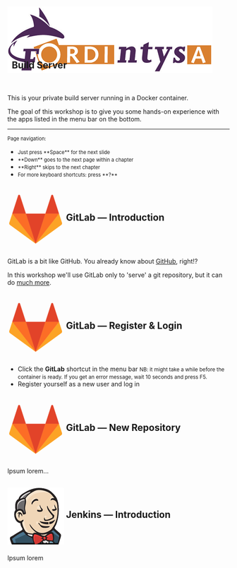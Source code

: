 ## <img src="images/fordintysa.png"></img>&nbsp;&nbsp;<span style="position: relative; bottom: 35px">Build Server</span>

This is your private build server running in a Docker container.

The goal of this workshop is to give you some hands-on experience with the apps listed in the menu bar on the bottom.

----

<div style="font-size: 0.8em">Page navigation:</div>

  - <div style="font-size: 0.8em">Just press **Space** for the next slide</div>
  - <div style="font-size: 0.8em">**Down** goes to the next page within a chapter</div>
  - <div style="font-size: 0.8em">**Right** skips to the next chapter</div>
  - <div style="font-size: 0.8em">For more keyboard shortcuts: press **?**</div>



## ![](images/gitlab.png) <span style="position: relative; bottom: 60px">GitLab &mdash; Introduction</span>

GitLab is a bit like GitHub. You already know about [GitHub](https://github.com/), right!?

In this workshop we'll use GitLab only to 'serve' a git repository, but it can do [much more](https://about.gitlab.com/).


## ![](images/gitlab.png) <span style="position: relative; bottom: 60px">GitLab &mdash; Register & Login</span>

  - Click the __GitLab__ shortcut in the menu bar
   <small>NB: it might take a while before the container is ready. 
  If you get an error message, wait 10 seconds and press F5.</small>
  - Register yourself as a new user and log in


## ![](images/gitlab.png) <span style="position: relative; bottom: 60px">GitLab &mdash; New Repository</span>

Ipsum lorem...



## ![](images/jenkins.png) <span style="position: relative; bottom: 60px">Jenkins &mdash; Introduction</span>

Ipsum lorem
